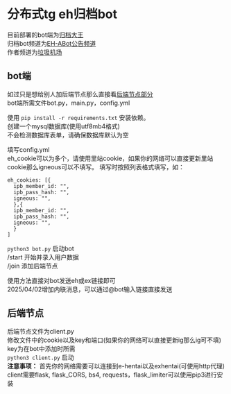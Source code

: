 # 分布式tg eh归档bot
目前部署的bot端为[归档大王](https://t.me/ehentai_archive_bot)  
归档bot频道为[EH-ABot公告频道](https://t.me/EH_ArBot)  
作者频道为[垃圾机场](https://t.me/lajijichang)  
## bot端
如过只是想给别人加后端节点那么直接看[后端节点部分](#后端节点)  
bot端所需文件bot.py，main.py，config.yml

使用 `pip install -r requirements.txt` 安装依赖。  
创建一个mysql数据库(使用utf8mb4格式)  
不会检测数据库表单，请确保数据库默认为空  

填写config.yml  
eh_cookie可以为多个，请使用里站cookie，如果你的网络可以直接更新里站cookie那么igneous可以不填写。
填写时按照列表格式填写，如：
```
eh_cookies: [{
  ipb_member_id: "",
  ipb_pass_hash: "",
  igneous: "",
  },{
  ipb_member_id: "",
  ipb_pass_hash: "",
  igneous: "",
  }
]
```
`python3 bot.py` 启动bot  
/start 开始并录入用户数据  
/join 添加后端节点  

使用方法直接对bot发送eh或ex链接即可  
2025/04/02增加内联消息，可以通过@bot输入链接直接发送

## 后端节点
后端节点文件为client.py  
修改文件中的cookie以及key和端口(如果你的网络可以直接更新ig那么ig可不填)  
key为在bot中添加时所需  
`python3 client.py` 启动  
**注意事项：**
首先你的网络需要可以连接到e-hentai以及exhentai(可使用http代理)  
client需要flask, flask_CORS, bs4, requests，flask_limiter可以使用pip3进行安装